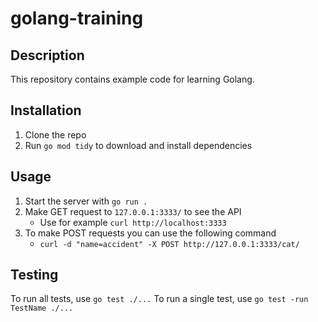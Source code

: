 # golang-training

## Description
This repository contains example code for learning Golang.

## Installation
1. Clone the repo
2. Run `go mod tidy` to download and install dependencies

## Usage
1. Start the server with `go run .`
2. Make GET request to `127.0.0.1:3333/` to see the API
    - Use for example `curl http://localhost:3333`
3. To make POST requests you can use the following command
    - `curl -d "name=accident" -X POST http://127.0.0.1:3333/cat/`

## Testing
To run all tests, use `go test ./...`
To run a single test, use `go test -run TestName ./...`